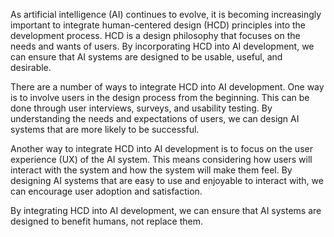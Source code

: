 As artificial intelligence (AI) continues to evolve, it is becoming increasingly important to integrate human-centered design (HCD) principles into the development process. HCD is a design philosophy that focuses on the needs and wants of users. By incorporating HCD into AI development, we can ensure that AI systems are designed to be usable, useful, and desirable.

There are a number of ways to integrate HCD into AI development. One way is to involve users in the design process from the beginning. This can be done through user interviews, surveys, and usability testing. By understanding the needs and expectations of users, we can design AI systems that are more likely to be successful.

Another way to integrate HCD into AI development is to focus on the user experience (UX) of the AI system. This means considering how users will interact with the system and how the system will make them feel. By designing AI systems that are easy to use and enjoyable to interact with, we can encourage user adoption and satisfaction.

By integrating HCD into AI development, we can ensure that AI systems are designed to benefit humans, not replace them.